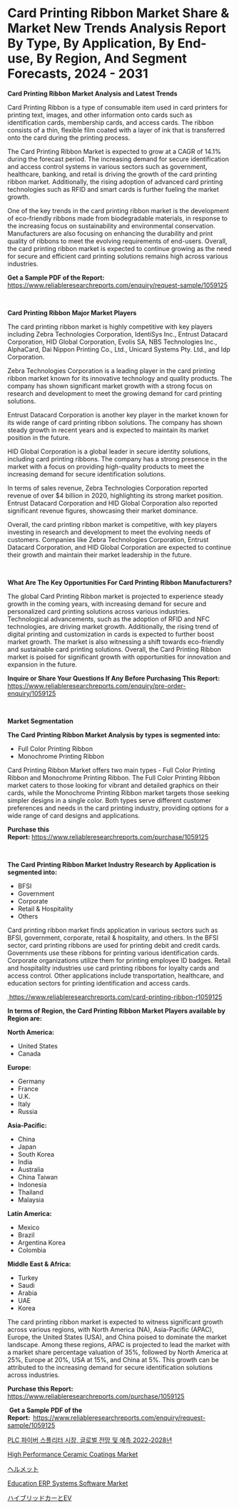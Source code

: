 <p><h1>Card Printing Ribbon Market Share & Market New Trends Analysis Report By Type, By Application, By End-use, By Region, And Segment Forecasts, 2024 - 2031</h1></p><p><strong>Card Printing Ribbon Market Analysis and Latest Trends</strong></p>
<p><p>Card Printing Ribbon is a type of consumable item used in card printers for printing text, images, and other information onto cards such as identification cards, membership cards, and access cards. The ribbon consists of a thin, flexible film coated with a layer of ink that is transferred onto the card during the printing process.</p><p>The Card Printing Ribbon Market is expected to grow at a CAGR of 14.1% during the forecast period. The increasing demand for secure identification and access control systems in various sectors such as government, healthcare, banking, and retail is driving the growth of the card printing ribbon market. Additionally, the rising adoption of advanced card printing technologies such as RFID and smart cards is further fueling the market growth.</p><p>One of the key trends in the card printing ribbon market is the development of eco-friendly ribbons made from biodegradable materials, in response to the increasing focus on sustainability and environmental conservation. Manufacturers are also focusing on enhancing the durability and print quality of ribbons to meet the evolving requirements of end-users. Overall, the card printing ribbon market is expected to continue growing as the need for secure and efficient card printing solutions remains high across various industries.</p></p>
<p><strong>Get a Sample PDF of the Report:&nbsp;</strong> <a href="https://www.reliableresearchreports.com/enquiry/request-sample/1059125">https://www.reliableresearchreports.com/enquiry/request-sample/1059125</a></p>
<p>&nbsp;</p>
<p><strong>Card Printing Ribbon Major Market Players</strong></p>
<p><p>The card printing ribbon market is highly competitive with key players including Zebra Technologies Corporation, IdentiSys Inc., Entrust Datacard Corporation, HID Global Corporation, Evolis SA, NBS Technologies Inc., AlphaCard, Dai Nippon Printing Co., Ltd., Unicard Systems Pty. Ltd., and Idp Corporation.</p><p>Zebra Technologies Corporation is a leading player in the card printing ribbon market known for its innovative technology and quality products. The company has shown significant market growth with a strong focus on research and development to meet the growing demand for card printing solutions.</p><p>Entrust Datacard Corporation is another key player in the market known for its wide range of card printing ribbon solutions. The company has shown steady growth in recent years and is expected to maintain its market position in the future.</p><p>HID Global Corporation is a global leader in secure identity solutions, including card printing ribbons. The company has a strong presence in the market with a focus on providing high-quality products to meet the increasing demand for secure identification solutions.</p><p>In terms of sales revenue, Zebra Technologies Corporation reported revenue of over $4 billion in 2020, highlighting its strong market position. Entrust Datacard Corporation and HID Global Corporation also reported significant revenue figures, showcasing their market dominance.</p><p>Overall, the card printing ribbon market is competitive, with key players investing in research and development to meet the evolving needs of customers. Companies like Zebra Technologies Corporation, Entrust Datacard Corporation, and HID Global Corporation are expected to continue their growth and maintain their market leadership in the future.</p></p>
<p>&nbsp;</p>
<p><strong>What Are The Key Opportunities For Card Printing Ribbon Manufacturers?</strong></p>
<p><p>The global Card Printing Ribbon market is projected to experience steady growth in the coming years, with increasing demand for secure and personalized card printing solutions across various industries. Technological advancements, such as the adoption of RFID and NFC technologies, are driving market growth. Additionally, the rising trend of digital printing and customization in cards is expected to further boost market growth. The market is also witnessing a shift towards eco-friendly and sustainable card printing solutions. Overall, the Card Printing Ribbon market is poised for significant growth with opportunities for innovation and expansion in the future.</p></p>
<p><strong>Inquire or Share Your Questions If Any Before Purchasing This Report:</strong> <a href="https://www.reliableresearchreports.com/enquiry/pre-order-enquiry/1059125">https://www.reliableresearchreports.com/enquiry/pre-order-enquiry/1059125</a></p>
<p>&nbsp;</p>
<p><strong>Market Segmentation</strong></p>
<p><strong>The Card Printing Ribbon Market Analysis by types is segmented into:</strong></p>
<p><ul><li>Full Color Printing Ribbon</li><li>Monochrome Printing Ribbon</li></ul></p>
<p><p>Card Printing Ribbon Market offers two main types - Full Color Printing Ribbon and Monochrome Printing Ribbon. The Full Color Printing Ribbon market caters to those looking for vibrant and detailed graphics on their cards, while the Monochrome Printing Ribbon market targets those seeking simpler designs in a single color. Both types serve different customer preferences and needs in the card printing industry, providing options for a wide range of card designs and applications.</p></p>
<p><strong>Purchase this Report:&nbsp;</strong><a href="https://www.reliableresearchreports.com/purchase/1059125">https://www.reliableresearchreports.com/purchase/1059125</a></p>
<p>&nbsp;</p>
<p><strong>The Card Printing Ribbon Market Industry Research by Application is segmented into:</strong></p>
<p><ul><li>BFSI</li><li>Government</li><li>Corporate</li><li>Retail & Hospitality</li><li>Others</li></ul></p>
<p><p>Card printing ribbon market finds application in various sectors such as BFSI, government, corporate, retail & hospitality, and others. In the BFSI sector, card printing ribbons are used for printing debit and credit cards. Governments use these ribbons for printing various identification cards. Corporate organizations utilize them for printing employee ID badges. Retail and hospitality industries use card printing ribbons for loyalty cards and access control. Other applications include transportation, healthcare, and education sectors for printing identification and access cards.</p></p>
<p><a href="https://www.reliableresearchreports.com/card-printing-ribbon-r1059125">&nbsp;https://www.reliableresearchreports.com/card-printing-ribbon-r1059125</a></p>
<p><strong>In terms of Region, the Card Printing Ribbon Market Players available by Region are:</strong></p>
<p>
    <p> <strong> North America: </strong>
        <ul>
            <li>United States</li>
            <li>Canada</li>
        </ul>
        </p> 
    <p> <strong> Europe: </strong>
        <ul>
            <li>Germany</li>
            <li>France</li>
            <li>U.K.</li>
            <li>Italy</li>
            <li>Russia</li>
        </ul>
        </p> 
    <p> <strong> Asia-Pacific: </strong>
        <ul>
            <li>China</li>
            <li>Japan</li>
            <li>South Korea</li>
            <li>India</li>
            <li>Australia</li>
            <li>China Taiwan</li>
            <li>Indonesia</li>
            <li>Thailand</li>
            <li>Malaysia</li>
        </ul>
        </p> 
    <p> <strong> Latin America: </strong>
        <ul>
            <li>Mexico</li>
            <li>Brazil</li>
            <li>Argentina Korea</li>
            <li>Colombia</li>
        </ul>
        </p> 
    <p> <strong> Middle East & Africa: </strong>
        <ul>
            <li>Turkey</li>
            <li>Saudi</li>
            <li>Arabia</li>
            <li>UAE</li>
            <li>Korea</li>
        </ul>
    </p>
    </p>
<p><p>The card printing ribbon market is expected to witness significant growth across various regions, with North America (NA), Asia-Pacific (APAC), Europe, the United States (USA), and China poised to dominate the market landscape. Among these regions, APAC is projected to lead the market with a market share percentage valuation of 35%, followed by North America at 25%, Europe at 20%, USA at 15%, and China at 5%. This growth can be attributed to the increasing demand for secure identification solutions across industries.</p></p>
<p><strong>Purchase this Report: </strong><a href="https://www.reliableresearchreports.com/purchase/1059125">https://www.reliableresearchreports.com/purchase/1059125</a></p>
<p>&nbsp;<strong>Get a Sample PDF of the Report:&nbsp;&nbsp;</strong><a href="https://www.reliableresearchreports.com/enquiry/request-sample/1059125">https://www.reliableresearchreports.com/enquiry/request-sample/1059125</a></p>
<p><strong></strong></p>
<p><p><a href="https://medium.com/@cierrahayes1930/plc-%EA%B4%91%EC%84%AC%EC%9C%A0-%EB%B6%84%EB%A6%AC%EA%B8%B0-%EC%8B%9C%EC%9E%A5-%EA%B8%80%EB%A1%9C%EB%B2%8C-%EC%A0%84%EB%A7%9D-%EB%B0%8F-%EC%98%88%EC%B8%A1-2022-2028-%EC%8B%9C%EC%9E%A5-%EA%B7%9C%EB%AA%A8-%EB%B0%8F-%EC%A0%90%EC%9C%A0%EC%9C%A8-%EB%B6%84%EC%84%9D-%EC%84%B1%EC%9E%A5-%ED%8A%B8%EB%A0%8C%EB%93%9C-%EB%B0%8F-%EC%98%88%EC%B8%A1-2024-2031-95f69f80b406">PLC 파이버 스플리터 시장, 글로벌 전망 및 예측 2022-2028년</a></p><p><a href="https://github.com/nusratjahan12006/Market-Research-Report-List-1/blob/main/high-performance-ceramic-coatings-market.md">High Performance Ceramic Coatings Market</a></p><p><a href="https://medium.com/@elihomenick1943/%E3%83%98%E3%83%AB%E3%83%A1%E3%83%83%E3%83%88%E5%B8%82%E5%A0%B4%E3%82%B7%E3%82%A7%E3%82%A2%E3%81%A8%E5%B8%82%E5%A0%B4%E5%88%86%E6%9E%90-2024%E5%B9%B4-2031%E5%B9%B4-%E3%81%AE%E6%88%90%E9%95%B7%E3%83%88%E3%83%AC%E3%83%B3%E3%83%89%E3%81%A8%E4%BA%88%E6%B8%AC-73547fae52d1">ヘルメット</a></p><p><a href="https://www.linkedin.com/pulse/education-erp-systems-software-market-size-outlook-forecast-avlmc">Education ERP Systems Software Market</a></p><p><a href="https://medium.com/@elihomenick1943/%E3%83%8F%E3%82%A4%E3%83%96%E3%83%AA%E3%83%83%E3%83%89%E8%BB%8A%E3%81%A8ev%E3%81%AE%E5%B8%82%E5%A0%B4%E5%B1%95%E6%9C%9B-%E5%AE%8C%E5%85%A8%E3%81%AA%E7%94%A3%E6%A5%AD%E5%88%86%E6%9E%90-2024%E5%B9%B4%E3%81%8B%E3%82%892031%E5%B9%B4%E3%81%BE%E3%81%A7-f42d9ea967b5">ハイブリッドカーとEV</a></p></p>